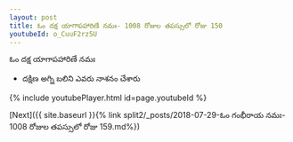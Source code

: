 ```yaml
---
layout: post
title: ఓం దక్ష యాగాపహారిణే నమః- 1008 రోజుల తపస్సులో రోజు 150
youtubeId: o_CuuF2rz5U
---
```

 
 
 ఓం దక్ష యాగాపహారిణే నమః  
 
 -  దక్షిణ అగ్ని బలిని ఎవరు నాశనం చేశారు 
 
  
 
  
 
 
 
 
 
 


{% include youtubePlayer.html id=page.youtubeId %}
 
[Next]({{ site.baseurl }}{% link  split2/_posts/2018-07-29-ఓం గంభీరాయ నమః- 1008 రోజుల తపస్సులో రోజు 159.md%})
 
